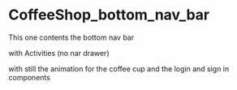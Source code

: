 # CoffeeShop_bottom_nav_bar

This one contents the bottom nav bar 

with Activities (no nar drawer) 

with still the animation for the coffee cup 
and the login and sign in components 
